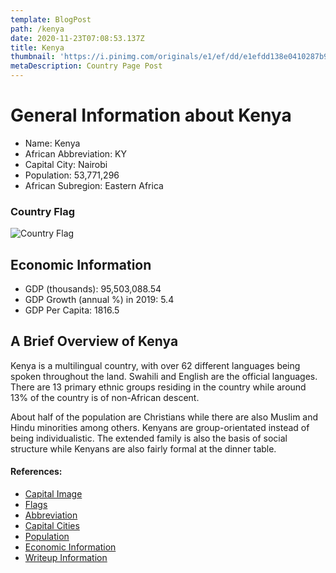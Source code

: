 ```yaml
---
template: BlogPost
path: /kenya
date: 2020-11-23T07:08:53.137Z
title: Kenya
thumbnail: 'https://i.pinimg.com/originals/e1/ef/dd/e1efdd138e0410287b90244fe47e28a5.jpg'
metaDescription: Country Page Post
---
```


# General Information about Kenya

- Name: Kenya
- African Abbreviation: KY
- Capital City: Nairobi
- Population: 53,771,296
- African Subregion: Eastern Africa

### Country Flag
![Country Flag](https://raw.githubusercontent.com/hjnilsson/country-flags/master/png1000px/ke.png)

## Economic Information
 - GDP (thousands): 95,503,088.54
 - GDP Growth (annual %) in 2019: 5.4
 - GDP Per Capita: 1816.5

## A Brief Overview of Kenya

Kenya is a multilingual country, with over 62 different languages being spoken throughout the land. Swahili and English are the official languages. There are 13 primary ethnic groups residing in the country while around 13% of the country is of non-African descent.

About half of the population are Christians while there are also Muslim and Hindu minorities among others. Kenyans are group-orientated instead of being individualistic. The extended family is also the basis of social structure while Kenyans are also fairly formal at the dinner table.

#### References:
- [Capital Image](https://i.pinimg.com/originals/e1/ef/dd/e1efdd138e0410287b90244fe47e28a5.jpg)
- [Flags](https://github.com/hjnilsson/country-flags)
- [Abbreviation](https://planetarynames.wr.usgs.gov/Abbreviations)
- [Capital Cities](https://www.nationsonline.org/oneworld/capitals_africa.htm)
- [Population](https://www.worldometers.info/population/countries-in-africa-by-population/)
- [Economic Information](https://data.worldbank.org/)
- [Writeup Information](https://www.commisceo-global.com/resources/country-guides/kenya-guide)
